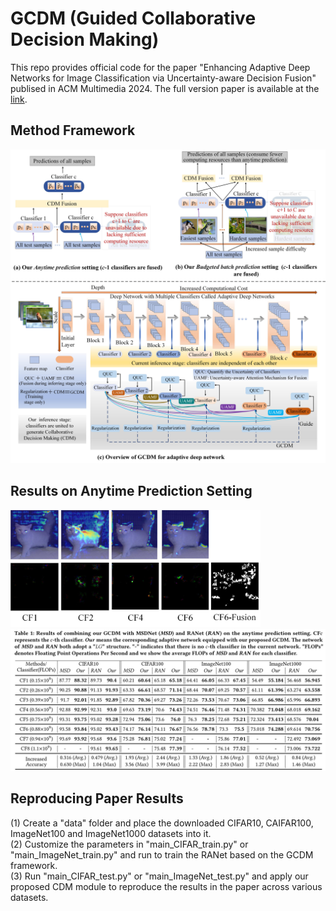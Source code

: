 # GCDM (Guided Collaborative Decision Making)
This repo provides official code for the paper "Enhancing Adaptive Deep Networks for Image Classification via Uncertainty-aware Decision Fusion" publised in ACM Multimedia 2024. 
The full version paper is available at the [link](https://arxiv.org/abs/2408.13744).


## Method Framework
<img src="figure/method_framework.jpg" alt="替代文本" width="700" height="auto">

## Results on Anytime Prediction Setting
<img src="figure/GRAD-CAM.jpg" alt="替代文本" width="400" height="auto">
<img src="figure/metrics.jpg" alt="替代文本" width="800" height="auto">

## Reproducing Paper Results
(1) Create a "data" folder and place the downloaded CIFAR10, CAIFAR100, ImageNet100 and ImageNet1000 datasets into it.  
(2) Customize the parameters in "main_CIFAR_train.py" or "main_ImageNet_train.py" and run to train the RANet based on the GCDM framework.  
(3) Run "main_CIFAR_test.py" or "main_ImageNet_test.py" and apply our proposed CDM module to reproduce the results in the paper across various datasets.


  

